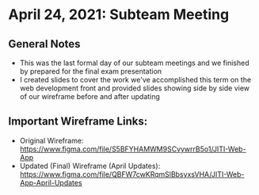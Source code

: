 # April 24, 2021: Subteam Meeting
## General Notes
- This was the last formal day of our subteam meetings and we finished by prepared for the final exam presentation 
- I created slides to cover the work we've accomplished this term on the web development front
and provided slides showing side by side view of our wireframe before and after updating 
## Important Wireframe Links: 
- Original Wireframe: https://www.figma.com/file/S5BFYHAMWM9SCvywrrB5o1/JITI-Web-App
- Updated (Final) Wireframe (April Updates): https://www.figma.com/file/QBFW7cwKRqmSlBbsyxsVHA/JITI-Web-App-April-Updates
